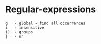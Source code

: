 # Regular-expressions
```
g   - global - find all occurrences
i   - insensitive
()  - groups
|   - or
```